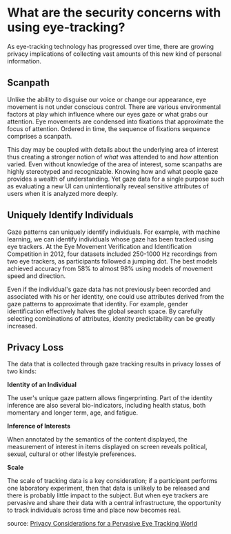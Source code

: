 # What are the security concerns with using eye-tracking?

As eye-tracking technology has progressed over time, there are growing privacy implications of collecting vast amounts of this new kind of personal information.

## Scanpath

Unlike the ability to disguise our voice or change our appearance, eye movement is not under conscious control. There are various environmental factors at play which influence where our eyes gaze or what grabs our attention. Eye movements are condensed into fixations that approximate the focus of attention. Ordered in time, the sequence of fixations sequence comprises a scanpath.

This day may be coupled with details about the underlying area of interest thus creating a stronger notion of *what* was attended to and *how* attention varied. Even without knowledge of the area of interest, some scanpaths are highly stereotyped and recognizable. Knowing how and what people gaze provides a wealth of understanding. Yet gaze data for a single purpose such as evaluating a new UI can unintentionally reveal sensitive attributes of users when it is analyzed more deeply.

## Uniquely Identify Individuals

Gaze patterns can uniquely identify individuals. For example, with machine learning, we can identify individuals whose gaze has been tracked using eye trackers. At the Eye Movement Verification and Identification Competition in 2012, 
four datasets included 250-1000 Hz recordings from
two eye trackers, as participants followed a jumping
dot. The best models achieved accuracy from 58% to
almost 98% using models of movement speed and
direction.

Even if the individual's gaze data has not previously
been recorded and associated with his or her identity,
one could use attributes derived from the gaze patterns
to approximate that identity. For example, gender identification effectively halves the global search space. By
carefully selecting combinations of attributes, identity predictability can be greatly increased.

## Privacy Loss

The data that is collected through gaze tracking results
in privacy losses of two kinds: 

**Identity of an Individual**

The user's unique gaze pattern allows fingerprinting. Part of the identity inference are also several bio-indicators, including health status, both momentary and longer term, age, and fatigue. 

**Inference of Interests**

When annotated by the semantics of the
content displayed, the measurement of interest in
items displayed on screen reveals political, sexual,
cultural or other lifestyle preferences.

**Scale**

The scale of tracking data is a key consideration; if a
participant performs one laboratory experiment, then
that data is unlikely to be released and there is probably little impact to the subject. But when eye trackers
are pervasive and share their data with a central
infrastructure, the opportunity to track individuals
across time and place now becomes real.

source: [Privacy Considerations for a Pervasive Eye Tracking World](https://www.microsoft.com/en-us/research/wp-content/uploads/2016/02/eyetracking-privacy-cameraready.pdf)
